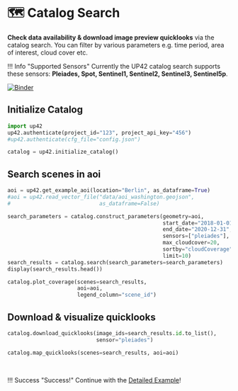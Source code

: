 # :world_map: Catalog Search

**Check data availability & download image preview quicklooks** via the catalog search. 
You can filter by various parameters e.g. time period, area of interest, cloud cover etc.

!!! Info "Supported Sensors"
    Currently the UP42 catalog search supports these sensors: **Pleiades, Spot, Sentinel1, 
    Sentinel2, Sentinel3, Sentinel5p**.


[![Binder](https://mybinder.org/badge_logo.svg)](https://mybinder.org/v2/gh/up42/up42-py/master?filepath=examples%2Fguides%2Fcatalog.ipynb)

## Initialize Catalog

```python
import up42
up42.authenticate(project_id="123", project_api_key="456")
#up42.authenticate(cfg_file="config.json")

catalog = up42.initialize_catalog()
```

## Search scenes in aoi

```python
aoi = up42.get_example_aoi(location="Berlin", as_dataframe=True)
#aoi = up42.read_vector_file("data/aoi_washington.geojson", 
#                            as_dataframe=False)
```

```python
search_parameters = catalog.construct_parameters(geometry=aoi, 
                                                 start_date="2018-01-01",
                                                 end_date="2020-12-31",
                                                 sensors=["pleiades"],
                                                 max_cloudcover=20,
                                                 sortby="cloudCoverage", 
                                                 limit=10)
search_results = catalog.search(search_parameters=search_parameters)
display(search_results.head())
```


```python
catalog.plot_coverage(scenes=search_results, 
                      aoi=aoi, 
                      legend_column="scene_id")
```

## Download & visualize quicklooks


```python
catalog.download_quicklooks(image_ids=search_results.id.to_list(), 
                            sensor="pleiades")

catalog.map_quicklooks(scenes=search_results, aoi=aoi)
```

<br>

!!! Success "Success!"
    Continue with the [Detailed Example](/guides/detailed-example/)!

